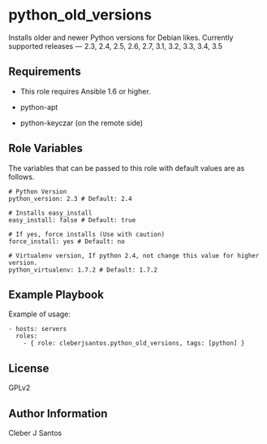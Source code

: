 python_old_versions
===================

Installs older and newer Python versions for Debian likes.
Currently supported releases — 2.3, 2.4, 2.5, 2.6, 2.7, 3.1, 3.2, 3.3, 3.4, 3.5

Requirements
------------

* This role requires Ansible 1.6 or higher.

* python-apt

* python-keyczar (on the remote side)


Role Variables
--------------

The variables that can be passed to this role with default values are as follows.

    # Python Version
    python_version: 2.3 # Default: 2.4

    # Installs easy_install
    easy_install: false # Default: true

    # If yes, force installs (Use with caution)
    force_install: yes # Default: no

    # Virtualenv version, If python 2.4, not change this value for higher version.
    python_virtualenv: 1.7.2 # Default: 1.7.2


Example Playbook
-----------------

Example of usage:

    - hosts: servers
      roles:
        - { role: cleberjsantos.python_old_versions, tags: [python] }

License
-------

GPLv2

Author Information
------------------

Cleber J Santos
